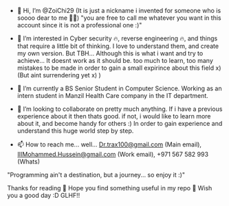 - 👋 Hi, I’m @ZoiChi29 (It is just a nickname i invented for someone who is soooo dear to me 💖💖) "you are free to call me whatever you want in this account since it is not a professional one :)"
- 👀 I’m interested in Cyber security 🔥, reverse engineering 🔥, and things that require a little bit of thinking. I love to understand them, and create my own version. But TBH... Although this is what i want and try to achieve... It doesnt work as it should be. too much to learn, too many mistakes to be made in order to gain a small expirince about this field x) (But aint surrendering yet x) )
- 🌱 I’m currently a BS Senior Student in Computer Science. Working as an intern student in Manzil Health Care company in the IT department.
- 💞️ I’m looking to collaborate on pretty much anything. If i have a previous experience about it then thats good. if not, i would like to learn more about it, and become handy for others :)  In order to gain experience and understand this huge world step by step.

- 📫 How to reach me... well... Dr.trax100@gmail.com (Main email), IIIMohammed.Hussein@gmail.com (Work email), +971 567 582 993 (Whats)

"Programming ain't a destination, but a journey... so enjoy it :)"

Thanks for reading 💖 Hope you find something useful in my repo 💖 Wish you a good day :D GLHF!!

<!---
ZoiChi29/ZoiChi29 is a ✨ special ✨ repository because its `README.md` (this file) appears on your GitHub profile.
You can click the Preview link to take a look at your changes.
--->
